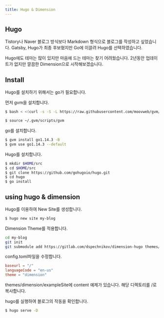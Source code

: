```yaml
---
title: Hugo & Dimension
---
```


## Hugo
Tistory나 Naver 블로그 방식보다 Markdown 형식으로 블로그를 작성하고 싶었습니다. Gatsby, Hugo가 최종 후보혔지만 Go에 이끌려 Hugo를 선택하였습니다.

Hugo에도 테마는 많이 있지만 마음에 드는 테마는 찾기 어려웠습니다.
2년동안 업데이트가 없지만 깔끔한 Dimension으로 시작해보겠습니다.

## Install

Hugo를 설치하기 위해서는 go가 필요합니다.

먼저 gvm을 설치합니다.

```bash
$ bash < <(curl -s -S -L https://raw.githubusercontent.com/moovweb/gvm/master/binscripts/gvm-installer)

$ source ~/.gvm/scripts/gvm
```

go를 설치합니다.

```bash
$ gvm install go1.14.3 -B
$ gvm use go1.14.3 --default
```

Hugo를 설치합니다.

```bash
$ mkdir $HOME/src
$ cd $HOME/src
$ git clone https://github.com/gohugoio/hugo.git
$ cd hugo
$ go install
```

## using hugo & dimension

Hugo를 이용하여 New Site를 생성합니다.

```bash
$ hugo new site my-blog
```

Dimension Theme를 적용합니다.
```bash
cd my-blog
git init
git submodule add https://gitlab.com/dspechnikov/dimension-hugo themes/dimension
```

config.toml파일을 수정합니다.

```toml
baseurl = "/"
languageCode = "en-us"
theme = "dimension"
```

themes/dimension/exampleSite에 content 예제가 있습니다. 해당 디렉토리를 /로 복사합니다.

hugo를 실행하여 블로그의 작동을 확인합니다.

```bash
$ hugo serve -D
```